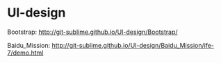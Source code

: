 # UI-design
Bootstrap:
http://git-sublime.github.io/UI-design/Bootstrap/

Baidu_Mission:
http://git-sublime.github.io/UI-design/Baidu_Mission/ife-7/demo.html
